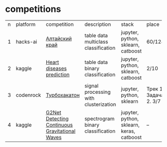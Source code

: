 # competitions

<table width=100% valign=top >
  <tr>
    <td width=2%>n</td>
    <td width=10%>platform</td>
    <td width=25%>competition</td>
    <td>description</td>
    <td width=20%>stack</td>
    <td width=10%>place</td>
  </tr>
  
  
  <tr>
    <td>1</td>
    <td>hacks-ai</td>
    <td><a href="https://github.com/kasyanovse/competitions/tree/main/hacks-ai/2022.09%20%D0%90%D0%BB%D1%82%D0%B0%D0%B9%D1%81%D0%BA%D0%B8%D0%B9%20%D0%BA%D1%80%D0%B0%D0%B9">Алтайский край</a></td>
    <td>table data multiclass classification</td>
    <td>jupyter, python, sklearn, catboost</td>
    <td>60/128</td>
  </tr>
  
  
  <tr>
    <td>2</td>
    <td>kaggle</td>
    <td><a href="https://github.com/kasyanovse/competitions/tree/main/kaggle/2022.10%20Heart%20diseases%20prediction">Heart diseases prediction</a></td>
    <td>table data binary classification</td>
    <td>jupyter, python, sklearn, catboost</td>
    <td>2/10</td>
  </tr>
  
  
  <tr>
    <td>3</td>
    <td>codenrock</td>
    <td><a href="https://github.com/kasyanovse/competitions/tree/main/codenrock/2022.12%20%D0%A2%D1%83%D1%80%D0%B1%D0%BE%D1%85%D0%B0%D0%BA%D0%B0%D1%82%D0%BE%D0%BD">Турбохакатон</a></td>
    <td>signal processing with clusterization</td>
    <td>jupyter, python, sklearn</td>
    <td>Трек 1. Задача 2. 3/7</td>
  </tr>
  
  
  <tr>
    <td>4</td>
    <td>kaggle</td>
    <td><a href="https://github.com/kasyanovse/competitions/tree/main/kaggle/2022.12%20G2Net%20detecting%20continuous%20gravitational%20waves%20competition">G2Net Detecting Continuous Gravitational Waves</a></td>
    <td>spectrogram binary classification</td>
    <td>jupyter, python, sklearn, keras, catboost</td>
    <td>&#x2013</td>
  </tr>
</table>
